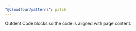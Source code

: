 ```yaml
---
"@cloudfour/patterns": patch
---
```


Outdent Code blocks so the code is aligned with page content.
